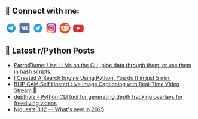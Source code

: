 ## 🔎 Connect with me:
[<img src="https://github.com/bullbesh/bullbesh/blob/main/images/Telegram.png" width="32" height="32" />](https://t.me/bullbesh)
[<img src="https://github.com/bullbesh/bullbesh/blob/main/images/VK.png" width="32" height="32" />](https://vk.com/bullbesh)
[<img src="https://github.com/bullbesh/bullbesh/blob/main/images/Twitter.png" width="32" height="32" />](https://twitter.com/bullbesh1)
[<img src="https://github.com/bullbesh/bullbesh/blob/main/images/Instagram.png" width="32" height="32" />](https://www.instagram.com/bullbesh)
[<img src="https://github.com/bullbesh/bullbesh/blob/main/images/Reddit.png" width="32" height="32" />](https://www.reddit.com/user/bullbesh)
[<img src="https://github.com/bullbesh/bullbesh/blob/main/images/YouTube.png" width="32" height="32" />](https://www.youtube.com/channel/UCtfjRs6uzgq5mfm8S06WTcg)

## 📕 Latest r/Python Posts
<!-- BLOG-POST-LIST:START -->
- [ParrotFlume: Use LLMs on the CLI, pipe data through them, or use them in bash scripts.](https://www.reddit.com/r/Python/comments/1i0cham/parrotflume_use_llms_on_the_cli_pipe_data_through/)
- [I Created A Search Engine Using Python. You do It in just 5 min.](https://www.reddit.com/r/Python/comments/1i0azui/i_created_a_search_engine_using_python_you_do_it/)
- [BLIP CAM:Self Hosted Live Image Captioning with Real-Time Video Stream 🎥](https://www.reddit.com/r/Python/comments/1i0a0q7/blip_camself_hosted_live_image_captioning_with/)
- [depthviz - Python CLI tool for generating depth tracking overlays for freediving videos](https://www.reddit.com/r/Python/comments/1i09qro/depthviz_python_cli_tool_for_generating_depth/)
- [Niquests 3.12 — What&#39;s new in 2025](https://www.reddit.com/r/Python/comments/1i09ip9/niquests_312_whats_new_in_2025/)
<!-- BLOG-POST-LIST:END -->
